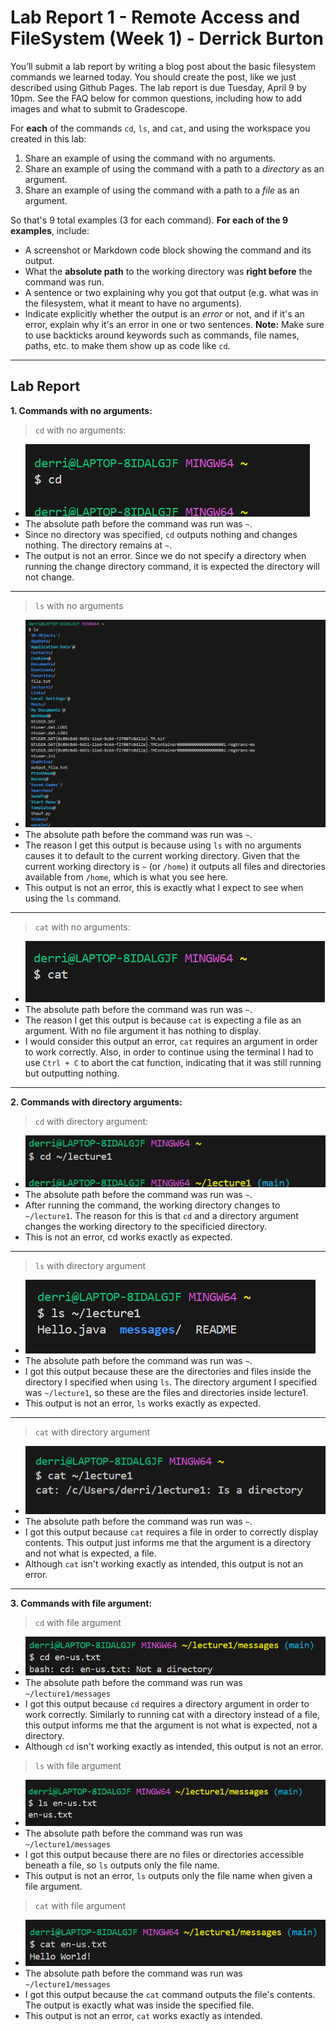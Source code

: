# Lab Report 1 - Remote Access and FileSystem (Week 1) - Derrick Burton
You’ll submit a lab report by writing a blog post about the basic filesystem commands we learned today. You should create the post, like we just described using Github Pages. The lab report is due Tuesday, April 9 by 10pm. See the FAQ below for common questions, including how to add images and what to submit to Gradescope.

For **each** of the commands `cd`, `ls`, and `cat`, and using the workspace you created in this lab:

1. Share an example of using the command with no arguments.
2. Share an example of using the command with a path to a *directory* as an argument.
3. Share an example of using the command with a path to a *file* as an argument.

So that's 9 total examples (3 for each command). **For each of the 9 examples**, include:

* A screenshot or Markdown code block showing the command and its output.
* What the **absolute path** to the working directory was **right before** the command was run.
* A sentence or two explaining why you got that output (e.g. what was in the filesystem, what it meant to have no arguments).
* Indicate explicitly whether the output is an *error* or not, and if it's an error, explain why it's an error in one or two sentences. **Note:** Make sure to use backticks  around keywords such as commands, file names, paths, etc. to make them show up as code like `cd`.

___

## Lab Report

**1. Commands with no arguments:**
>`cd` with no arguments:
   * ![image](cd-no-argument.png)
   * The absolute path before the command was run was `~`.
   * Since no directory was specified, `cd` outputs nothing and changes nothing. The directory remains at `~`.
   * The output is not an error. Since we do not specify a directory when running the change directory command, it is expected the directory will not change.
   ___
   >`ls` with no arguments
   * ![image](ls-no-argument.png)
   * The absolute path before the command was run was `~`.
   * The reason I get this output is because using `ls` with no arguments causes it to default to the current working directory. Given that the current working directory is `~` (or `/home`) it outputs all files and directories available from `/home`, which is what you see here.
   * This output is not an error, this is exactly what I expect to see when using the `ls` command.
___
>`cat` with no arguments:
* ![image](cat-no-argument.png)
* The absolute path before the command was run was `~`.
* The reason I get this output is because  `cat` is expecting a file as an argument. With no file argument it has nothing to display.
* I would consider this output an error, `cat` requires an argument in order to work correctly. Also, in order to continue using the terminal I had to use `Ctrl + C` to abort the cat function, indicating that it was still running but outputting nothing.
___
**2. Commands with directory arguments:**
>`cd` with directory argument:

* ![image](cd-with-directory.png)
* The absolute path before the command was run was `~`.
* After running the command, the working directory changes to `~/lecture1`. The reason for this is that `cd` and a directory argument changes the working directory to the specificied directory.
* This is not an error, cd works exactly as expected.
___
>`ls` with directory argument
* ![image](ls-with-directory.png)
* The absolute path before the command was run was `~`.
* I got this output because these are the directories and files inside the directory I specified when using `ls`. The directory argument I specified was `~/lecture1`, so these are the files and directories inside lecture1.
* This output is not an error, `ls` works exactly as expected.
___
>`cat` with directory argument
* ![image](cat-with-directory.png)
* The absolute path before the command was run was `~`.
* I got this output because `cat` requires a file in order to correctly display contents. This output just informs me that the argument is a directory and not what is expected, a file.
* Although `cat` isn't working exactly as intended, this output is not an error.
___
**3. Commands with file argument:**
>`cd` with file argument
* ![image](cd-with-file-path.png)
* The absolute path before the command was run was `~/lecture1/messages`
* I got this output because `cd` requires a directory argument in order to work correctly. Similarly to running cat with a directory instead of a file, this output informs me that the argument is not what is expected, not a directory.
* Although `cd` isn't working exactly as intended, this output is not an error.
>`ls` with file argument
* ![image](ls-with-file-path.png)
* The absolute path before the command was run was `~/lecture1/messages`
* I got this output because there are no files or directories accessible beneath a file, so `ls` outputs only the file name.
* This output is not an error, `ls` outputs only the file name when given a file argument.
>`cat` with file argument
* ![image](cat-with-file-path.png)
* The absolute path before the command was run was `~/lecture1/messages`
* I got this output because the `cat` command outputs the file's contents. The output is exactly what was inside the specified file.
* This output is not an error, `cat` works exactly as intended.
